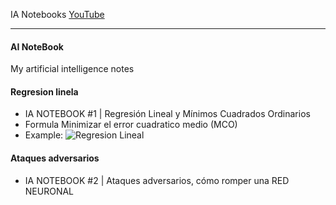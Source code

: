 IA Notebooks [YouTube](https://www.youtube.com/playlist?list=PL-Ogd76BhmcCO4VeOlIH93BMT5A_kKAXp)

---- 

#### AI NoteBook
My artificial intelligence notes

#### Regresion linela
- IA NOTEBOOK #1 | Regresión Lineal y Mínimos Cuadrados Ordinarios
- Formula Minimizar el error cuadratico medio (MCO)
- Example:
![Regresion Lineal](https://github.com/FernandoFH/AI_NoteBook/blob/master/RegresionLineal.JPG)

#### Ataques adversarios
- IA NOTEBOOK #2 | Ataques adversarios, cómo romper una RED NEURONAL
